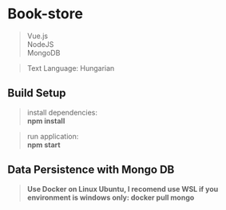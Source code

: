 # Book-store

> Vue.js <br>
> NodeJS <br>
> MongoDB <br>

>Text Language: Hungarian
## Build Setup

> install dependencies: <br>
> <b>npm install </b>

> run application: <br>
<b>npm start <b/>


## Data Persistence with Mongo DB

> Use Docker on Linux Ubuntu, I recomend use WSL if you environment is windows only:
> <b>docker pull mongo </b>